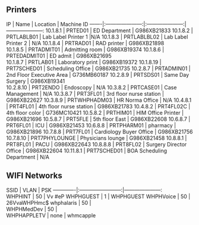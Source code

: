 
## Printers

IP |  Name  | Location | Machine ID 
——-|:———————:|:———————:|———————:
10.1.8.1  	| PRTED01 	| ED Department | G986XB21833
10.1.8.2  	| PRTLABLB01 	|  Lab Label Printer 1 |N/A
10.1.8.3 	| PRTLABLBL02 	| Lab Label Printer 2 | N/A
10.1.8.4 	| PRTRAD01 	| RAD printer | G986XB21898			
10.1.8.5 	| PRTADMIT01	| Admitting room | G986XB19374
10.1.8.6 	| PRTEDADMIT01 	| ED admit	| G986XB21695 			
10.1.8.7 	| PRTLAB01 	| Laboratory print | G986XB19372
10.1.8.19 	| PRT7SCHED01 	| Scheduling Office | G986XB21735
10.2.8.7 	| PRTADMIN01 	| 2nd Floor Executive Area | G736MB60187
10.2.8.9	| PRTSDS01 	| Same Day Surgery	|  	G986XB19341 	
10.2.8.10	| PRT2ENDO 	| Endoscopy | N/A
10.3.8.2	| PRTCASE01 	| Case Management | N/A
10.3.8.7	| PRT3FL01	| 3rd floor nurse station | G986XB22627
10.3.8.9	| PRTWHPHADM03	| HR Norma Office | N/A
10.4.8.1	| PRT4FL01 	| 4th floor nurse station | G986XB21783 
10.4.8.2	| PRT4FL02C 	| 4th floor color | G736MC10421
10.5.8.2	| PRTHIM01 	| HIM Office Printer | G986XB21696
10.5.8.7	| PRT5FLE 	| 5th floor East | G986XB22608
10.6.8.7	| PRT6FL01 	| ICU | G986XB21453 
10.6.8.8	| PRTPHARM01 	| pharmacy | G986XB21896
10.7.8.8	| PRT7FL01 	| Cardiology Buyer Office | G986XB21756
10.7.8.10	| PRT7PHYLOUNGE	| Physicians lounge | G986XB21458
10.8.8.1	| PRT8FL01 	| PACU | G986XB22643
10.8.8.8	| PRT8FL02 	| Surgery Director Office | G986XB22604
10.11.8.1	| PRT7SCHED01	| BOA Scheduling Department | N/A


## WIFI Networks
SSID | VLAN  | PSK
————-|:————————:|———————:	
 WHPHINT	 |  50	 |     Vv    #eP
 WHPHGUEST	 | 1	 |  WHPHGUEST
 WHPHVoice	 | 50	 |  26VvaWHPHmc$
 whphalaris	 | 50	 |  
 WHPHMedDev	 | 50	 |  
WHPHAPPLETV	 | none	 |  whmcapple
